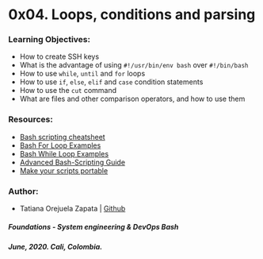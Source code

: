 # 0x04. Loops, conditions and parsing

### Learning Objectives:
* How to create SSH keys
* What is the advantage of using `#!/usr/bin/env bash` over `#!/bin/bash`
* How to use `while`, `until` and `for` loops
* How to use `if`, `else`, `elif` and `case` condition statements
* How to use the `cut` command
* What are files and other comparison operators, and how to use them

### Resources:
* [Bash scripting cheatsheet](https://devhints.io/bash)
* [Bash For Loop Examples](https://www.cyberciti.biz/faq/bash-for-loop/)
* [Bash While Loop Examples](https://www.cyberciti.biz/faq/bash-while-loop/#:~:text=The%20bash%20while%20loop%20is,command%20line%20for%20a%20script.)
* [Advanced Bash-Scripting Guide](http://tldp.org/LDP/abs/html/index.html)
* [Make your scripts portable](https://www.cyberciti.biz/tips/finding-bash-perl-python-portably-using-env.html)
### Author:
* Tatiana Orejuela Zapata | [Github](https://github.com/tatsOre)

##### Foundations - System engineering & DevOps  Bash
##### June, 2020. Cali, Colombia.